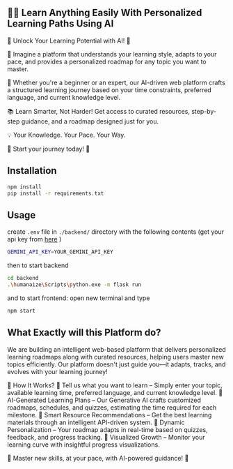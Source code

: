 ## 🧑‍💻 Learn Anything Easily With Personalized Learning Paths Using AI

🚀 Unlock Your Learning Potential with AI! 🌟

🔹 Imagine a platform that understands your learning style, adapts to your pace, and provides a personalized roadmap for any topic you want to master.

🎯 Whether you're a beginner or an expert, our AI-driven web platform crafts a structured learning journey based on your time constraints, preferred language, and current knowledge level.

📚 Learn Smarter, Not Harder! Get access to curated resources, step-by-step guidance, and a roadmap designed just for you.

💡 Your Knowledge. Your Pace. Your Way.

🚀 Start your journey today! 🚀


## Installation

```bash
npm install
pip install -r requirements.txt
```


## Usage 
create `.env` file in `./backend/` directory with the following contents (get your api key from [here](https://ai.google.dev/aistudio) )
```bash
GEMINI_API_KEY=YOUR_GEMINI_API_KEY
```
then to start backend
```bash
cd backend
.\humanaize\Scripts\python.exe -m flask run
```
and to start frontend: open new terminal and type
```bash
npm start
```


## What Exactly will this Platform do?
We are building an intelligent web-based platform that delivers personalized learning roadmaps along with curated resources, helping users master new topics efficiently. Our platform doesn't just guide you—it adapts, tracks, and evolves with your learning journey!

🌟 How It Works?
🔹 Tell us what you want to learn – Simply enter your topic, available learning time, preferred language, and current knowledge level.
🔹 AI-Generated Learning Plans – Our Generative AI crafts customized roadmaps, schedules, and quizzes, estimating the time required for each milestone.
🔹 Smart Resource Recommendations – Get the best learning materials through an intelligent API-driven system.
🔹 Dynamic Personalization – Your roadmap adapts in real-time based on quizzes, feedback, and progress tracking.
🔹 Visualized Growth – Monitor your learning curve with insightful progress visualizations.

🚀 Master new skills, at your pace, with AI-powered guidance! 🚀
